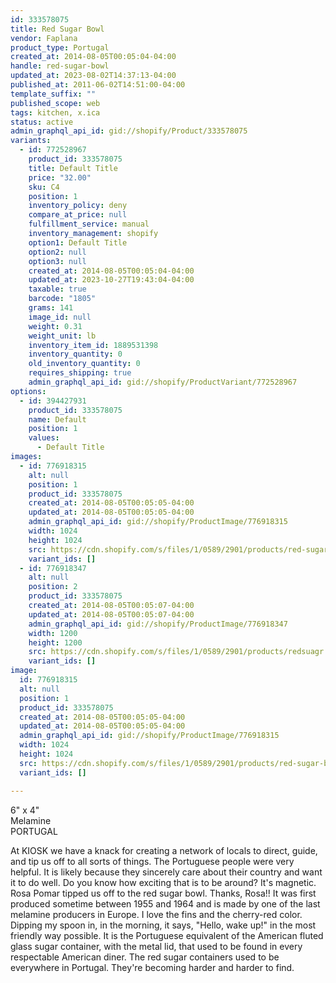 ```yaml
---
id: 333578075
title: Red Sugar Bowl
vendor: Faplana
product_type: Portugal
created_at: 2014-08-05T00:05:04-04:00
handle: red-sugar-bowl
updated_at: 2023-08-02T14:37:13-04:00
published_at: 2011-06-02T14:51:00-04:00
template_suffix: ""
published_scope: web
tags: kitchen, x.ica
status: active
admin_graphql_api_id: gid://shopify/Product/333578075
variants:
  - id: 772528967
    product_id: 333578075
    title: Default Title
    price: "32.00"
    sku: C4
    position: 1
    inventory_policy: deny
    compare_at_price: null
    fulfillment_service: manual
    inventory_management: shopify
    option1: Default Title
    option2: null
    option3: null
    created_at: 2014-08-05T00:05:04-04:00
    updated_at: 2023-10-27T19:43:04-04:00
    taxable: true
    barcode: "1805"
    grams: 141
    image_id: null
    weight: 0.31
    weight_unit: lb
    inventory_item_id: 1889531398
    inventory_quantity: 0
    old_inventory_quantity: 0
    requires_shipping: true
    admin_graphql_api_id: gid://shopify/ProductVariant/772528967
options:
  - id: 394427931
    product_id: 333578075
    name: Default
    position: 1
    values:
      - Default Title
images:
  - id: 776918315
    alt: null
    position: 1
    product_id: 333578075
    created_at: 2014-08-05T00:05:05-04:00
    updated_at: 2014-08-05T00:05:05-04:00
    admin_graphql_api_id: gid://shopify/ProductImage/776918315
    width: 1024
    height: 1024
    src: https://cdn.shopify.com/s/files/1/0589/2901/products/red-sugar-bowl.jpeg?v=1407211505
    variant_ids: []
  - id: 776918347
    alt: null
    position: 2
    product_id: 333578075
    created_at: 2014-08-05T00:05:07-04:00
    updated_at: 2014-08-05T00:05:07-04:00
    admin_graphql_api_id: gid://shopify/ProductImage/776918347
    width: 1200
    height: 1200
    src: https://cdn.shopify.com/s/files/1/0589/2901/products/redsuagr.jpeg?v=1407211507
    variant_ids: []
image:
  id: 776918315
  alt: null
  position: 1
  product_id: 333578075
  created_at: 2014-08-05T00:05:05-04:00
  updated_at: 2014-08-05T00:05:05-04:00
  admin_graphql_api_id: gid://shopify/ProductImage/776918315
  width: 1024
  height: 1024
  src: https://cdn.shopify.com/s/files/1/0589/2901/products/red-sugar-bowl.jpeg?v=1407211505
  variant_ids: []

---
```


6" x 4"  
Melamine  
PORTUGAL

At KIOSK we have a knack for creating a network of locals to direct, guide, and tip us off to all sorts of things. The Portuguese people were very helpful. It is likely because they sincerely care about their country and want it to do well. Do you know how exciting that is to be around? It's magnetic. Rosa Pomar tipped us off to the red sugar bowl. Thanks, Rosa!! It was first produced sometime between 1955 and 1964 and is made by one of the last melamine producers in Europe. I love the fins and the cherry-red color. Dipping my spoon in, in the morning, it says, "Hello, wake up!" in the most friendly way possible. It is the Portuguese equivalent of the American fluted glass sugar container, with the metal lid, that used to be found in every respectable American diner. The red sugar containers used to be everywhere in Portugal. They're becoming harder and harder to find.